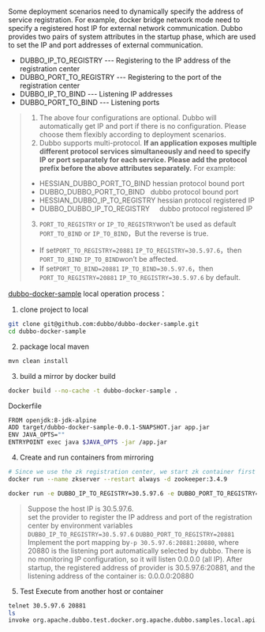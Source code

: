Some deployment scenarios need to dynamically specify the address of service registration. For example, docker bridge network mode need to specify a registered host IP for external network communication. Dubbo provides two pairs of system attributes in the startup phase, which are used to set the IP and port addresses of external communication. 
* DUBBO_IP_TO_REGISTRY --- Registering to the IP address of the registration center  
* DUBBO_PORT_TO_REGISTRY --- Registering to the port of the registration center 
* DUBBO_IP_TO_BIND --- Listening IP addresses  
* DUBBO_PORT_TO_BIND --- Listening ports 

> 1. The above four configurations are optional. Dubbo will automatically get IP and port if there is no configuration. Please choose them flexibly according to deployment scenarios. 
> 2. Dubbo supports multi-protocol. **If an application exposes multiple different protocol services simultaneously and need to specify IP or port separately for each service. Please add the protocol prefix before the above attributes separately.** For example:
> * HESSIAN_DUBBO_PORT_TO_BIND    hessian protocol bound port
> * DUBBO_DUBBO_PORT_TO_BIND      dubbo protocol bound port
> * HESSIAN_DUBBO_IP_TO_REGISTRY  hessian protocol registered IP
> * DUBBO_DUBBO_IP_TO_REGISTRY      dubbo protocol registered IP
> 3. `PORT_TO_REGISTRY` or `IP_TO_REGISTRY`won’t be used as default `PORT_TO_BIND` or `IP_TO_BIND`，But the reverse is true.
> * If set`PORT_TO_REGISTRY=20881` `IP_TO_REGISTRY=30.5.97.6`，then `PORT_TO_BIND` `IP_TO_BIND`won’t be affected.
> * If set`PORT_TO_BIND=20881` `IP_TO_BIND=30.5.97.6`，then `PORT_TO_REGISTRY=20881` `IP_TO_REGISTRY=30.5.97.6` by default.
> 

[dubbo-docker-sample](https://github.com/dubbo/dubbo-docker-sample) local operation process： 
 
1. clone project to local
```sh
git clone git@github.com:dubbo/dubbo-docker-sample.git
cd dubbo-docker-sample
```
2. package local maven
```sh
mvn clean install  
```
3. build a mirror by docker build
```sh
docker build --no-cache -t dubbo-docker-sample . 
```
Dockerfile
```sh
FROM openjdk:8-jdk-alpine
ADD target/dubbo-docker-sample-0.0.1-SNAPSHOT.jar app.jar
ENV JAVA_OPTS=""
ENTRYPOINT exec java $JAVA_OPTS -jar /app.jar
```
4. Create and run containers from mirroring
```sh
# Since we use the zk registration center, we start zk container first
docker run --name zkserver --restart always -d zookeeper:3.4.9
```
```sh
docker run -e DUBBO_IP_TO_REGISTRY=30.5.97.6 -e DUBBO_PORT_TO_REGISTRY=20881 -p 30.5.97.6:20881:20880 --link zkserver:zkserver -it --rm dubbo-docker-sample
```

> Suppose the host IP is 30.5.97.6.    
> set the provider to register the IP address and port of the registration center by environment variables `DUBBO_IP_TO_REGISTRY=30.5.97.6` `DUBBO_PORT_TO_REGISTRY=20881`    
> Implement the port mapping by`-p 30.5.97.6:20881:20880`, where 20880 is the listening port automatically selected by dubbo. There is no monitoring IP configuration, so it will listen 0.0.0.0 (all IP).
> After startup, the registered address of provider is 30.5.97.6:20881, and the listening address of the container is: 0.0.0.0:20880 

5. Test
Execute from another host or container
```sh
telnet 30.5.97.6 20881
ls
invoke org.apache.dubbo.test.docker.org.apache.dubbo.samples.local.api.LocalService.hello("world")
```
